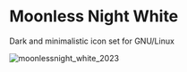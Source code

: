 # Moonless Night White

Dark and minimalistic icon set for GNU/Linux

![moonlessnight_white_2023](https://user-images.githubusercontent.com/75087731/211315428-aa99baf8-8ae7-47ff-a567-6396470e9222.jpg)
